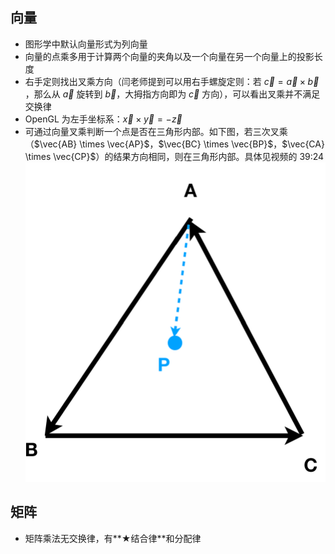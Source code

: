 ## 向量

- 图形学中默认向量形式为列向量
- 向量的点乘多用于计算两个向量的夹角以及一个向量在另一个向量上的投影长度
- 右手定则找出叉乘方向（闫老师提到可以用右手螺旋定则：若 $\vec{c} = \vec{a} \times \vec{b}$ ，那么从 $\vec{a}$ 旋转到 $\vec{b}$，大拇指方向即为 $\vec{c}$ 方向），可以看出叉乘并不满足交换律
- OpenGL 为左手坐标系：$\vec{x} \times \vec{y} = -\vec{z}$
- 可通过向量叉乘判断一个点是否在三角形内部。如下图，若三次叉乘（$\vec{AB} \times \vec{AP}$，$\vec{BC} \times \vec{BP}$，$\vec{CA} \times \vec{CP}$）的结果方向相同，则在三角形内部。具体见视频的 39:24
![](_images/02-01.png ':class=resizedImage')

## 矩阵

- 矩阵乘法无交换律，有**★结合律**和分配律